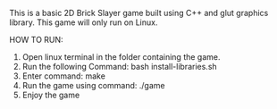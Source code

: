 This is a basic 2D Brick Slayer game built using C++ and glut graphics library.
This game will only run on Linux.

HOW TO RUN:
1. Open linux terminal in the folder containing the game.
2. Run the following Command: bash install-libraries.sh
3. Enter command: make
4. Run the game using command: ./game
5. Enjoy the game
